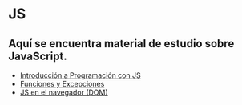# JS

## Aquí se encuentra material de estudio sobre JavaScript.

- [Introducción a Programación con JS](https://github.com/DanielPulidoE/Practicas_JavaScript/blob/main/Material/1.-intro.js)
- [Funciones y Excepciones](https://github.com/DanielPulidoE/Practicas_JavaScript/blob/main/Material/2.-funciones.js)
- [JS en el navegador (DOM)](https://github.com/DanielPulidoE/Practicas_JavaScript/blob/main/Material/3.-navegador.js)
